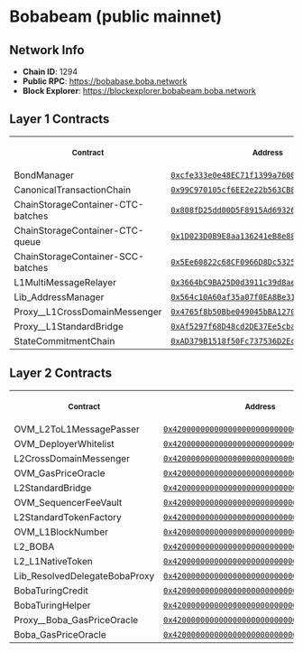 # Bobabeam (public mainnet)
## Network Info
- **Chain ID**: 1294
- **Public RPC**: https://bobabase.boba.network
- **Block Explorer**: https://blockexplorer.bobabeam.boba.network
## Layer 1 Contracts
<table>
<tr>
<th>
<img width="506px" height="0px" />
<p><small>Contract</small></p>
</th>
<th>
<img width="506px" height="0px" />
<p><small>Address</small></p>
</th>
</tr>
<tr>
<td>
BondManager
</td>
<td align="center">
<a href="https://moonscan.io//address/0xcfe333e0e48EC71f1399a76001cf39E0c6A51dA5">
<code>0xcfe333e0e48EC71f1399a76001cf39E0c6A51dA5</code>
</a>
</td>
</tr>
<tr>
<td>
CanonicalTransactionChain
</td>
<td align="center">
<a href="https://moonscan.io//address/0x99C970105cf6EE2e22b563CB86bCA42D05ac7A95">
<code>0x99C970105cf6EE2e22b563CB86bCA42D05ac7A95</code>
</a>
</td>
</tr>
<tr>
<td>
ChainStorageContainer-CTC-batches
</td>
<td align="center">
<a href="https://moonscan.io//address/0x808fD25dd00D5F8915Ad69326bFD75A6E014f9b3">
<code>0x808fD25dd00D5F8915Ad69326bFD75A6E014f9b3</code>
</a>
</td>
</tr>
<tr>
<td>
ChainStorageContainer-CTC-queue
</td>
<td align="center">
<a href="https://moonscan.io//address/0x1D023D0B9E8aa136241eB8e8827876f51ef49851">
<code>0x1D023D0B9E8aa136241eB8e8827876f51ef49851</code>
</a>
</td>
</tr>
<tr>
<td>
ChainStorageContainer-SCC-batches
</td>
<td align="center">
<a href="https://moonscan.io//address/0x5Ee60822c68CF0966D8Dc53255627216b4ADC30f">
<code>0x5Ee60822c68CF0966D8Dc53255627216b4ADC30f</code>
</a>
</td>
</tr>
<tr>
<td>
L1MultiMessageRelayer
</td>
<td align="center">
<a href="https://moonscan.io//address/0x3664bC9BA25D0d3911c39d8ae1734b0B5A3495C1">
<code>0x3664bC9BA25D0d3911c39d8ae1734b0B5A3495C1</code>
</a>
</td>
</tr>
<tr>
<td>
Lib_AddressManager
</td>
<td align="center">
<a href="https://moonscan.io//address/0x564c10A60af35a07f0EA8Be3106a4D81014b21a0">
<code>0x564c10A60af35a07f0EA8Be3106a4D81014b21a0</code>
</a>
</td>
</tr>
<tr>
<td>
Proxy__L1CrossDomainMessenger
</td>
<td align="center">
<a href="https://moonscan.io//address/0x4765f8b50Bbe049045bBA1270dc7A8CDF17165cF">
<code>0x4765f8b50Bbe049045bBA1270dc7A8CDF17165cF</code>
</a>
</td>
</tr>
<tr>
<td>
Proxy__L1StandardBridge
</td>
<td align="center">
<a href="https://moonscan.io//address/0xAf5297f68D48cd2DE37Ee5cbaC0647fbA4132985">
<code>0xAf5297f68D48cd2DE37Ee5cbaC0647fbA4132985</code>
</a>
</td>
</tr>
<tr>
<td>
StateCommitmentChain
</td>
<td align="center">
<a href="https://moonscan.io//address/0xAD379B1518f50Fc737536D2Ec2c13E4640e228A8">
<code>0xAD379B1518f50Fc737536D2Ec2c13E4640e228A8</code>
</a>
</td>
</tr>
</table>

## Layer 2 Contracts
<table>
<tr>
<th>
<img width="506px" height="0px" />
<p><small>Contract</small></p>
</th>
<th>
<img width="506px" height="0px" />
<p><small>Address</small></p>
</th>
</tr>
<tr>
<td>
OVM_L2ToL1MessagePasser
</td>
<td align="center">
<a href="https://blockexplorer.bobabeam.boba.network/address/0x4200000000000000000000000000000000000000">
<code>0x4200000000000000000000000000000000000000</code>
</a>
</td>
</tr>
<tr>
<td>
OVM_DeployerWhitelist
</td>
<td align="center">
<a href="https://blockexplorer.bobabeam.boba.network/address/0x4200000000000000000000000000000000000002">
<code>0x4200000000000000000000000000000000000002</code>
</a>
</td>
</tr>
<tr>
<td>
L2CrossDomainMessenger
</td>
<td align="center">
<a href="https://blockexplorer.bobabeam.boba.network/address/0x4200000000000000000000000000000000000007">
<code>0x4200000000000000000000000000000000000007</code>
</a>
</td>
</tr>
<tr>
<td>
OVM_GasPriceOracle
</td>
<td align="center">
<a href="https://blockexplorer.bobabeam.boba.network/address/0x420000000000000000000000000000000000000F">
<code>0x420000000000000000000000000000000000000F</code>
</a>
</td>
</tr>
<tr>
<td>
L2StandardBridge
</td>
<td align="center">
<a href="https://blockexplorer.bobabeam.boba.network/address/0x4200000000000000000000000000000000000010">
<code>0x4200000000000000000000000000000000000010</code>
</a>
</td>
</tr>
<tr>
<td>
OVM_SequencerFeeVault
</td>
<td align="center">
<a href="https://blockexplorer.bobabeam.boba.network/address/0x4200000000000000000000000000000000000011">
<code>0x4200000000000000000000000000000000000011</code>
</a>
</td>
</tr>
<tr>
<td>
L2StandardTokenFactory
</td>
<td align="center">
<a href="https://blockexplorer.bobabeam.boba.network/address/0x4200000000000000000000000000000000000012">
<code>0x4200000000000000000000000000000000000012</code>
</a>
</td>
</tr>
<tr>
<td>
OVM_L1BlockNumber
</td>
<td align="center">
<a href="https://blockexplorer.bobabeam.boba.network/address/0x4200000000000000000000000000000000000013">
<code>0x4200000000000000000000000000000000000013</code>
</a>
</td>
</tr>
<tr>
<td>
L2_BOBA
</td>
<td align="center">
<a href="https://blockexplorer.bobabeam.boba.network/address/0x4200000000000000000000000000000000000006">
<code>0x4200000000000000000000000000000000000006</code>
</a>
</td>
</tr>
<tr>
<td>
L2_L1NativeToken
</td>
<td align="center">
<a href="https://blockexplorer.bobabeam.boba.network/address/0x4200000000000000000000000000000000000023">
<code>0x4200000000000000000000000000000000000023</code>
</a>
</td>
</tr>
<tr>
<td>
Lib_ResolvedDelegateBobaProxy
</td>
<td align="center">
<a href="https://blockexplorer.bobabeam.boba.network/address/0x4200000000000000000000000000000000000020">
<code>0x4200000000000000000000000000000000000020</code>
</a>
</td>
</tr>
<tr>
<td>
BobaTuringCredit
</td>
<td align="center">
<a href="https://blockexplorer.bobabeam.boba.network/address/0x4200000000000000000000000000000000000021">
<code>0x4200000000000000000000000000000000000021</code>
</a>
</td>
</tr>
<tr>
<td>
BobaTuringHelper
</td>
<td align="center">
<a href="https://blockexplorer.bobabeam.boba.network/address/0x4200000000000000000000000000000000000022">
<code>0x4200000000000000000000000000000000000022</code>
</a>
</td>
</tr>
<tr>
<td>
Proxy__Boba_GasPriceOracle
</td>
<td align="center">
<a href="https://blockexplorer.bobabeam.boba.network/address/0x4200000000000000000000000000000000000024">
<code>0x4200000000000000000000000000000000000024</code>
</a>
</td>
</tr>
<tr>
<td>
Boba_GasPriceOracle
</td>
<td align="center">
<a href="https://blockexplorer.bobabeam.boba.network/address/0x4200000000000000000000000000000000000025">
<code>0x4200000000000000000000000000000000000025</code>
</a>
</td>
</tr>
</table>

